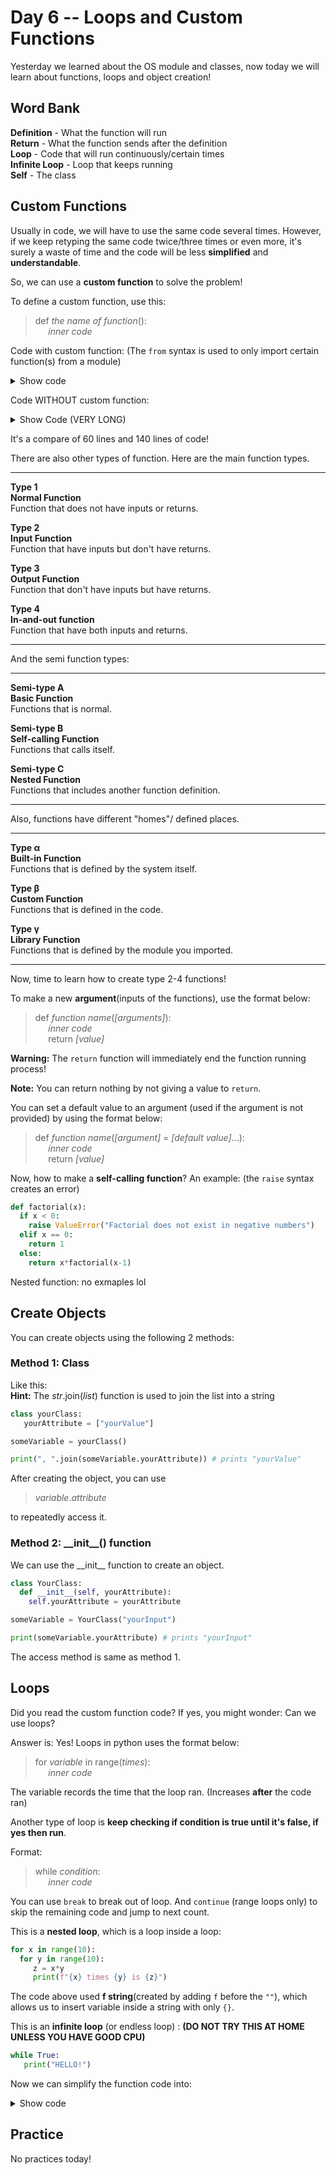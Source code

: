 # Day 6 -- Loops and Custom Functions
Yesterday we learned about the OS module and classes, now today we will learn about functions, loops and object creation!

## Word Bank
**Definition** - What the function will run  
**Return** - What the function sends after the definition  
**Loop** - Code that will run continuously/certain times  
**Infinite Loop** - Loop that keeps running  
**Self** - The class  

## Custom Functions
Usually in code, we will have to use the same code several times. However, if we keep retyping the same code twice/three times or even more, it's surely a waste of time and the code will be less **simplified** and **understandable**.

So, we can use a **custom function** to solve the problem!

To define a custom function, use this:
> def *the name of function*():  
> ⠀⠀*inner code*

Code with custom function: (The `from` syntax is used to only import certain function(s) from a module)

<details> <summary> Show code </summary>

```python
from random import randint
from os import system

n = []

def clear: system("clear")

def join(): 
  global y
  z = [y[0],",",y[1],",",y[2],",",y[3],",",y[4],",",y[5]]
  y = z
  
def chooseLuckyNumber():
  global n
  print("What is your lucky number? (1-49)")
  x = input("  ")
  if x > 49 or x < 1:
    print("Invalid!")
    print("What is your lucky number? (1-49)")
    x = input("  ")
    if x > 49 or x < 1:
      print("Invalid!")
      print("What is your lucky number? (1-49)")
      x = input("  ")
      if x > 49 or x < 1:
         print("Invalid!")
         print("What is your lucky number? (1-49)")
         x = input("  ")
         if x > 49 or x < 1:
            print("Still invalid! Using random number!")
            # Notice that randint is a library function
            x = randint(1, 49)
  n.append(x)
chooseLuckyNumber()
clear()
chooseLuckyNumber()
clear()
chooseLuckyNumber()
clear()
chooseLuckyNumber()
clear()
chooseLuckyNumber()
clear()
chooseLuckyNumber()
clear()

y = [random.randint(1,49), random.randint(1,49), random.randint(1,49), random.randint(1,49), random.randint(1,49), random.randint(1,49)]
print("The lucky numbers are, ")
join()
print(y)
```
</details>

Code WITHOUT custom function:

<details> <summary> Show Code (VERY LONG) </summary>

```python
from random import randint
from os import system

n = []

if 0 == 0:
  print("What is your lucky number? (1-49)")
  x = input("  ")
  if x > 49 or x < 1:
    print("Invalid!")
    print("What is your lucky number? (1-49)")
    x = input("  ")
    if x > 49 or x < 1:
      print("Invalid!")
      print("What is your lucky number? (1-49)")
      x = input("  ")
      if x > 49 or x < 1:
         print("Invalid!")
         print("What is your lucky number? (1-49)")
         x = input("  ")
         if x > 49 or x < 1:
            print("Still invalid! Using random number!")
            # Notice that randint is a library function
            x = randint(1, 49)
  n.append(x)
system("clear")
if 0 == 0:
  print("What is your lucky number? (1-49)")
  x = input("  ")
  if x > 49 or x < 1:
    print("Invalid!")
    print("What is your lucky number? (1-49)")
    x = input("  ")
    if x > 49 or x < 1:
      print("Invalid!")
      print("What is your lucky number? (1-49)")
      x = input("  ")
      if x > 49 or x < 1:
         print("Invalid!")
         print("What is your lucky number? (1-49)")
         x = input("  ")
         if x > 49 or x < 1:
            print("Still invalid! Using random number!")
            # Notice that randint is a library function
            x = randint(1, 49)
  n.append(x)
system("clear")
if 0 == 0:
  print("What is your lucky number? (1-49)")
  x = input("  ")
  if x > 49 or x < 1:
    print("Invalid!")
    print("What is your lucky number? (1-49)")
    x = input("  ")
    if x > 49 or x < 1:
      print("Invalid!")
      print("What is your lucky number? (1-49)")
      x = input("  ")
      if x > 49 or x < 1:
         print("Invalid!")
         print("What is your lucky number? (1-49)")
         x = input("  ")
         if x > 49 or x < 1:
            print("Still invalid! Using random number!")
            # Notice that randint is a library function
            x = randint(1, 49)
  n.append(x)
system("clear")
if 0 == 0:
  print("What is your lucky number? (1-49)")
  x = input("  ")
  if x > 49 or x < 1:
    print("Invalid!")
    print("What is your lucky number? (1-49)")
    x = input("  ")
    if x > 49 or x < 1:
      print("Invalid!")
      print("What is your lucky number? (1-49)")
      x = input("  ")
      if x > 49 or x < 1:
         print("Invalid!")
         print("What is your lucky number? (1-49)")
         x = input("  ")
         if x > 49 or x < 1:
            print("Still invalid! Using random number!")
            # Notice that randint is a library function
            x = randint(1, 49)
  n.append(x)
system("clear")
if 0 == 0:
  print("What is your lucky number? (1-49)")
  x = input("  ")
  if x > 49 or x < 1:
    print("Invalid!")
    print("What is your lucky number? (1-49)")
    x = input("  ")
    if x > 49 or x < 1:
      print("Invalid!")
      print("What is your lucky number? (1-49)")
      x = input("  ")
      if x > 49 or x < 1:
         print("Invalid!")
         print("What is your lucky number? (1-49)")
         x = input("  ")
         if x > 49 or x < 1:
            print("Still invalid! Using random number!")
            # Notice that randint is a library function
            x = randint(1, 49)
  n.append(x)
system("clear")
if 0 == 0:
  print("What is your lucky number? (1-49)")
  x = input("  ")
  if x > 49 or x < 1:
    print("Invalid!")
    print("What is your lucky number? (1-49)")
    x = input("  ")
    if x > 49 or x < 1:
      print("Invalid!")
      print("What is your lucky number? (1-49)")
      x = input("  ")
      if x > 49 or x < 1:
         print("Invalid!")
         print("What is your lucky number? (1-49)")
         x = input("  ")
         if x > 49 or x < 1:
            print("Still invalid! Using random number!")
            # Notice that randint is a library function
            x = randint(1, 49)
  n.append(x)
system("clear")

y = [random.randint(1,49), random.randint(1,49), random.randint(1,49), random.randint(1,49), random.randint(1,49), random.randint(1,49)]
print("The lucky numbers are, ")
print([y[0],",",y[1],",",y[2],",",y[3],",",y[4],",",y[5]])
```

</details>

It's a compare of 60 lines and 140 lines of code!

There are also other types of function. Here are the main function types.

---
**Type 1**  
**Normal Function**  
Function that does not have inputs or returns.

**Type 2**  
**Input Function**  
Function that have inputs but don't have returns.

**Type 3**  
**Output Function**  
Function that don't have inputs but have returns.

**Type 4**  
**In-and-out function**  
Function that have both inputs and returns.

---

And the semi function types:

---
**Semi-type A**  
**Basic Function**  
Functions that is normal.

**Semi-type B**  
**Self-calling Function**  
Functions that calls itself.

**Semi-type C**  
**Nested Function**  
Functions that includes another function definition.

---

Also, functions have different "homes"/ defined places.

---

**Type α**  
**Built-in Function**  
Functions that is defined by the system itself.

**Type β**  
**Custom Function**  
Functions that is defined in the code.

**Type γ**  
**Library Function**  
Functions that is defined by the module you imported.

---

Now,  time to learn how to create type 2-4 functions!

To make a new **argument**(inputs of the functions), use the format below:

> def *function name*(*[arguments]*):  
> ⠀⠀*inner code*  
> ⠀⠀return *[value]*

**Warning:** The `return` function will immediately end the function running process!

**Note:** You can return nothing by not giving a value to `return`.

You can set a default value to an argument (used if the argument is not provided) by using the format below:

> def *function name*(*[argument]* = *[default value]*...):  
> ⠀⠀*inner code*  
> ⠀⠀return *[value]*

Now, how to make a **self-calling function**? 
An example: (the `raise` syntax creates an error)
```python
def factorial(x):
  if x < 0:
    raise ValueError("Factorial does not exist in negative numbers")
  elif x == 0:
    return 1
  else:
    return x*factorial(x-1)
```

Nested function:
no exmaples lol

## Create Objects

You can create objects using the following 2 methods:
### Method 1: Class

Like this:  
**Hint:** The *str*.join(*list*) function is used to join the list into a string

```python
class yourClass:
   yourAttribute = ["yourValue"]

someVariable = yourClass()

print(", ".join(someVariable.yourAttribute)) # prints "yourValue"
```

After creating the object, you can use 
> *variable*.*attribute*

to repeatedly access it.

### Method 2: \_\_init__() function

We can use the \_\_init__ function to create an object.

```python
class YourClass:
  def __init__(self, yourAttribute):
    self.yourAttribute = yourAttribute

someVariable = YourClass("yourInput")

print(someVariable.yourAttribute) # prints "yourInput"
```

The access method is same as method 1.

## Loops

Did you read the custom function code? If yes, you might wonder: Can we use loops?

Answer is: Yes! Loops in python uses the format below:
> for *variable* in range(*times*):  
> ⠀⠀*inner code*

The variable records the time that the loop ran. (Increases **after** the code ran)

Another type of loop is **keep checking if condition is true until it's false, if yes then run**.

Format:
> while *condition*:  
> ⠀⠀*inner code*

You can use `break` to break out of loop. And `continue` (range loops only) to skip the remaining code and jump to next count.

This is a **nested loop**, which is a loop inside a loop:
```python
for x in range(10):
  for y in range(10):
     z = x*y
     print(f"{x} times {y} is {z}")
```

The code above used **f string**(created by adding `f` before the `""`), which allows us to insert variable inside a string with only `{}`.

This is an **infinite loop** (or endless loop) :  **(DO NOT TRY THIS AT HOME UNLESS YOU HAVE GOOD CPU)**
```python
while True:
   print("HELLO!")
```

Now we can simplify the function code into:

<details> <summary> Show code </summary>

```python
from random import randint
from os import system

n = []

def clear: system("clear")

def join(): 
  global y
  z = [y[0],",",y[1],",",y[2],",",y[3],",",y[4],",",y[5]]
  y = z
  
def chooseLuckyNumber():
  global n
  print("What is your lucky number? (1-49)")
  x = input("  ")
  while x < 1 or x > 49:
    print("Invalid! What is your lucky number? (1-49)")
    x = input("  ")
  n.append(x)
for i in range(6):
  chooseLuckyNumber()
  clear()

y = [random.randint(1,49), random.randint(1,49), random.randint(1,49), random.randint(1,49), random.randint(1,49), random.randint(1,49)]
print("The lucky numbers are, ")
join()
print(y)
```
</details>

## Practice
No practices today!